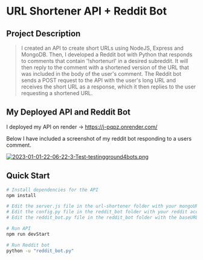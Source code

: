 # URL Shortener API + Reddit Bot

## Project Description
> I created an API to create short URLs using NodeJS, Express and MongoDB. Then, I developed a Reddit bot with Python that responds to comments that contain '!shortenurl' in a desired subreddit. It will then reply to the comment with a shortened version of the URL that was included in the body of the user's comment. The Reddit bot sends a POST request to the API with the user's long URL and receives the short URL as a response, which it then replies to the user requesting a shortened URL.


## My Deployed API and Reddit Bot
I deployed my API on render -> https://j-pqpz.onrender.com/

Below I have included a screenshot of my reddit bot responding to a users comment. 

[![2023-01-01-22-06-22-3-Test-testingground4bots.png](https://i.postimg.cc/Kz2TJbMy/2023-01-01-22-06-22-3-Test-testingground4bots.png)](https://postimg.cc/CZcdxW7v)

## Quick Start

```bash
# Install dependencies for the API
npm install

# Edit the server.js file in the url-shortener folder with your mongoURI 
# Edit the config.py file in the reddit_bot folder with your reddit account username, password, client_id, client_secret 
# Edit the reddit_bot.py file in the reddit_bot folder with the baseURL of the API 

# Run API
npm run devStart 

# Run Reddit bot
python -u "reddit_bot.py"


